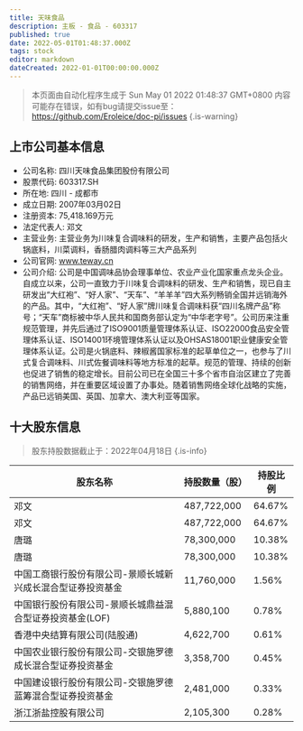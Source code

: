 ```yaml
---
title: 天味食品
description: 主板 - 食品 - 603317
published: true
date: 2022-05-01T01:48:37.000Z
tags: stock
editor: markdown
dateCreated: 2022-01-01T00:00:00.000Z
---
```


> 本页面由自动化程序生成于 Sun May 01 2022 01:48:37 GMT+0800
> 内容可能存在错误，如有bug请提交issue至：https://github.com/Eroleice/doc-pi/issues
{.is-warning}

## 上市公司基本信息
- 公司名称: 四川天味食品集团股份有限公司
- 股票代码: 603317.SH
- 所在地: 四川 - 成都市
- 成立日期: 2007年03月02日
- 注册资本: 75,418.169万元
- 法定代表人: 邓文
- 主营业务: 主营业务为川味复合调味料的研发，生产和销售，主要产品包括火锅底料，川菜调料，香肠腊肉调料等三大产品系列
- 公司官网: www.teway.cn
- 公司介绍: 公司是中国调味品协会理事单位、农业产业化国家重点龙头企业。自成立以来，公司一直致力于川味复合调味料的研发、生产和销售，现已自主研发出“大红袍”、“好人家”、“天车”、“羊羊羊”四大系列畅销全国并远销海外的产品。其中，“大红袍”、“好人家”牌川味复合调味料获“四川名牌产品”称号；“天车”商标被中华人民共和国商务部认定为“中华老字号”。公司历来注重规范管理，并先后通过了ISO9001质量管理体系认证、ISO22000食品安全管理体系认证、ISO14001环境管理体系认证以及OHSAS18001职业健康安全管理体系认证。公司是火锅底料、辣椒酱国家标准的起草单位之一，也参与了川式复合调味料、川式佐餐调味料等地方标准的起草。规范的管理、持续的创新也促进了销售的稳定增长。目前公司已在全国三十多个省市自治区建立了完善的销售网络，并在重要区域设置了办事处。随着销售网络全球化战略的实施，产品已远销美国、英国、加拿大、澳大利亚等国家。


## 十大股东信息
> 股东持股数据截止于：2022年04月18日
{.is-info}

| 股东名称 | 持股数量（股） | 持股比例 |
| --- | --- | --- |
| 邓文 | 487,722,000 | 64.67% |
| 邓文 | 487,722,000 | 64.67% |
| 唐璐 | 78,300,000 | 10.38% |
| 唐璐 | 78,300,000 | 10.38% |
| 中国工商银行股份有限公司-景顺长城新兴成长混合型证券投资基金 | 11,760,000 | 1.56% |
| 中国银行股份有限公司-景顺长城鼎益混合型证券投资基金(LOF) | 5,880,100 | 0.78% |
| 香港中央结算有限公司(陆股通) | 4,622,700 | 0.61% |
| 中国农业银行股份有限公司-交银施罗德成长混合型证券投资基金 | 3,358,700 | 0.45% |
| 中国建设银行股份有限公司-交银施罗德蓝筹混合型证券投资基金 | 2,481,000 | 0.33% |
| 浙江浙盐控股有限公司 | 2,105,300 | 0.28% |




